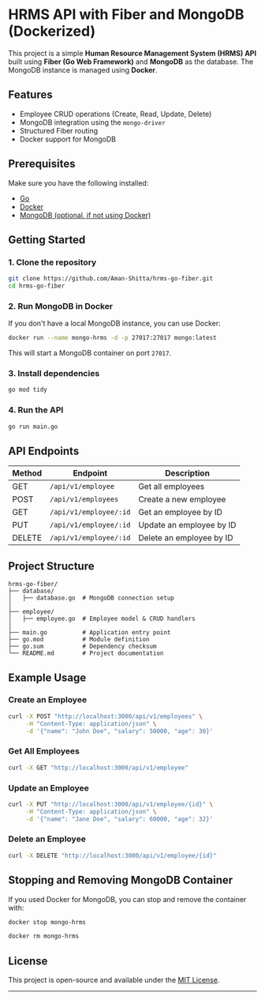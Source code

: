 # HRMS API with Fiber and MongoDB (Dockerized)

This project is a simple **Human Resource Management System (HRMS) API** built using **Fiber (Go Web Framework)** and **MongoDB** as the database. The MongoDB instance is managed using **Docker**.

## Features
- Employee CRUD operations (Create, Read, Update, Delete)
- MongoDB integration using the `mongo-driver`
- Structured Fiber routing
- Docker support for MongoDB

## Prerequisites
Make sure you have the following installed:
- [Go](https://go.dev/dl/)
- [Docker](https://www.docker.com/get-started)
- [MongoDB (optional, if not using Docker)](https://www.mongodb.com/try/download/community)

## Getting Started

### 1. Clone the repository
```sh
git clone https://github.com/Aman-Shitta/hrms-go-fiber.git
cd hrms-go-fiber
```

### 2. Run MongoDB in Docker
If you don't have a local MongoDB instance, you can use Docker:
```sh
docker run --name mongo-hrms -d -p 27017:27017 mongo:latest
```
This will start a MongoDB container on port `27017`.

### 3. Install dependencies
```sh
go mod tidy
```

### 4. Run the API
```sh
go run main.go
```

## API Endpoints
| Method | Endpoint | Description |
|--------|------------|-------------|
| GET    | `/api/v1/employee` | Get all employees |
| POST   | `/api/v1/employees` | Create a new employee |
| GET    | `/api/v1/employee/:id` | Get an employee by ID |
| PUT    | `/api/v1/employee/:id` | Update an employee by ID |
| DELETE | `/api/v1/employee/:id` | Delete an employee by ID |

## Project Structure
```
hrms-go-fiber/
├── database/
│   ├── database.go  # MongoDB connection setup
│
├── employee/
│   ├── employee.go  # Employee model & CRUD handlers
│
├── main.go          # Application entry point
├── go.mod           # Module definition
├── go.sum           # Dependency checksum
└── README.md        # Project documentation
```

## Example Usage

### Create an Employee
```sh
curl -X POST "http://localhost:3000/api/v1/employees" \
     -H "Content-Type: application/json" \
     -d '{"name": "John Doe", "salary": 50000, "age": 30}'
```

### Get All Employees
```sh
curl -X GET "http://localhost:3000/api/v1/employee"
```

### Update an Employee
```sh
curl -X PUT "http://localhost:3000/api/v1/employee/{id}" \
     -H "Content-Type: application/json" \
     -d '{"name": "Jane Doe", "salary": 60000, "age": 32}'
```

### Delete an Employee
```sh
curl -X DELETE "http://localhost:3000/api/v1/employee/{id}"
```

## Stopping and Removing MongoDB Container
If you used Docker for MongoDB, you can stop and remove the container with:
```sh
docker stop mongo-hrms

docker rm mongo-hrms
```

## License
This project is open-source and available under the [MIT License](LICENSE).

---

